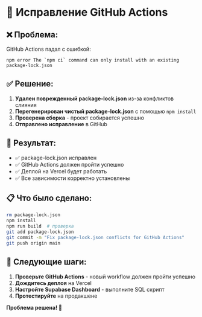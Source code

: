 # 🔧 Исправление GitHub Actions

## ❌ Проблема:
GitHub Actions падал с ошибкой:
```
npm error The `npm ci` command can only install with an existing package-lock.json
```

## ✅ Решение:
1. **Удален поврежденный package-lock.json** из-за конфликтов слияния
2. **Перегенерирован чистый package-lock.json** с помощью `npm install`
3. **Проверена сборка** - проект собирается успешно
4. **Отправлено исправление** в GitHub

## 🚀 Результат:
- ✅ package-lock.json исправлен
- ✅ GitHub Actions должен пройти успешно
- ✅ Деплой на Vercel будет работать
- ✅ Все зависимости корректно установлены

## 📋 Что было сделано:
```bash
rm package-lock.json
npm install
npm run build  # проверка
git add package-lock.json
git commit -m "Fix package-lock.json conflicts for GitHub Actions"
git push origin main
```

## 🎯 Следующие шаги:
1. **Проверьте GitHub Actions** - новый workflow должен пройти успешно
2. **Дождитесь деплоя** на Vercel
3. **Настройте Supabase Dashboard** - выполните SQL скрипт
4. **Протестируйте** на продакшене

**Проблема решена! 🎉**

